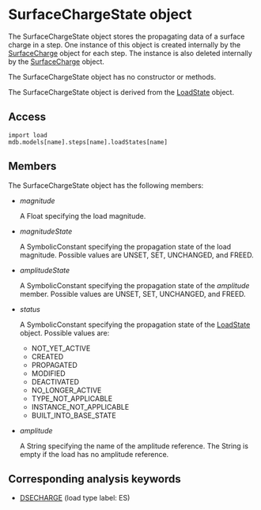 # SurfaceChargeState object

The SurfaceChargeState object stores the propagating data of a surface charge in a step. One instance of this object is created internally by the [SurfaceCharge](https://help.3ds.com/2022/english/DSSIMULIA_Established/SIMACAEKERRefMap/simaker-c-surfacechargepyc.htm?ContextScope=all) object for each step. The instance is also deleted internally by the [SurfaceCharge](https://help.3ds.com/2022/english/DSSIMULIA_Established/SIMACAEKERRefMap/simaker-c-surfacechargepyc.htm?ContextScope=all) object.

The SurfaceChargeState object has no constructor or methods.

The SurfaceChargeState object is derived from the [LoadState](https://help.3ds.com/2022/english/DSSIMULIA_Established/SIMACAEKERRefMap/simaker-c-loadstatepyc.htm?ContextScope=all) object.

## Access

```
import load
mdb.models[name].steps[name].loadStates[name]
```

## Members

The SurfaceChargeState object has the following members:

- *magnitude*

  A Float specifying the load magnitude.

- *magnitudeState*

  A SymbolicConstant specifying the propagation state of the load magnitude. Possible values are UNSET, SET, UNCHANGED, and FREED.

- *amplitudeState*

  A SymbolicConstant specifying the propagation state of the *amplitude* member. Possible values are UNSET, SET, UNCHANGED, and FREED.

- *status*

  A SymbolicConstant specifying the propagation state of the [LoadState](https://help.3ds.com/2022/english/DSSIMULIA_Established/SIMACAEKERRefMap/simaker-c-loadstatepyc.htm?ContextScope=all) object. Possible values are:

  - NOT_YET_ACTIVE
  - CREATED
  - PROPAGATED
  - MODIFIED
  - DEACTIVATED
  - NO_LONGER_ACTIVE
  - TYPE_NOT_APPLICABLE
  - INSTANCE_NOT_APPLICABLE
  - BUILT_INTO_BASE_STATE

- *amplitude*

  A String specifying the name of the amplitude reference. The String is empty if the load has no amplitude reference.



## Corresponding analysis keywords

- [DSECHARGE](https://help.3ds.com/2022/english/DSSIMULIA_Established/SIMACAEKEYRefMap/simakey-r-dsecharge.htm?ContextScope=all#simakey-r-dsecharge) (load type label: ES)